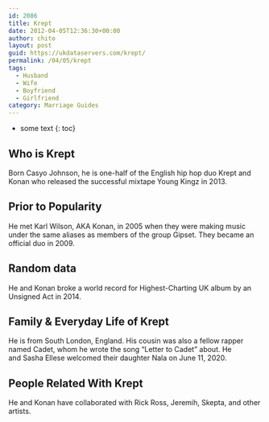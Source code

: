 ```yaml
---
id: 2086
title: Krept
date: 2012-04-05T12:36:30+00:00
author: chito
layout: post
guid: https://ukdataservers.com/krept/
permalink: /04/05/krept
tags:
  - Husband
  - Wife
  - Boyfriend
  - Girlfriend
category: Marriage Guides
---
```


* some text
{: toc}
          
          
## Who is  Krept
                  
                  
                  
Born Casyo Johnson, he is one-half of the English hip hop duo Krept and Konan who released the successful mixtape Young Kingz in 2013.
                  
                
                
                
## Prior to Popularity 
                  
                  
                  
He met Karl Wilson, AKA Konan, in 2005 when they were making music under the same aliases as members of the group Gipset. They became an official duo in 2009.
                  
                
                
                
## Random data 
                  
                  
                  
He and Konan broke a world record for Highest-Charting UK album by an Unsigned Act in 2014.
                  
                
                
                
## Family & Everyday Life of Krept
                  
                  
                  
He is from South London, England. His cousin was also a fellow rapper named Cadet, whom he wrote the song &#8220;Letter to Cadet&#8221; about. He and Sasha Ellese welcomed their daughter Nala on June 11, 2020.
                  
                
                
                
## People Related With  Krept
                  
                  
                  
He and Konan have collaborated with Rick Ross, Jeremih, Skepta, and other artists.
                  
                
              
            
          
          
          
    
    
  
